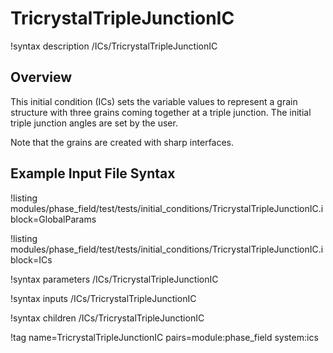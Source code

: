 # TricrystalTripleJunctionIC

!syntax description /ICs/TricrystalTripleJunctionIC

## Overview

This initial condition (ICs) sets the variable values to represent a grain structure with three grains coming together at a triple junction. The initial triple junction angles are set by the user.

Note that the grains are created with sharp interfaces.

## Example Input File Syntax

!listing modules/phase_field/test/tests/initial_conditions/TricrystalTripleJunctionIC.i block=GlobalParams

!listing modules/phase_field/test/tests/initial_conditions/TricrystalTripleJunctionIC.i block=ICs

!syntax parameters /ICs/TricrystalTripleJunctionIC

!syntax inputs /ICs/TricrystalTripleJunctionIC

!syntax children /ICs/TricrystalTripleJunctionIC

!tag name=TricrystalTripleJunctionIC pairs=module:phase_field system:ics
